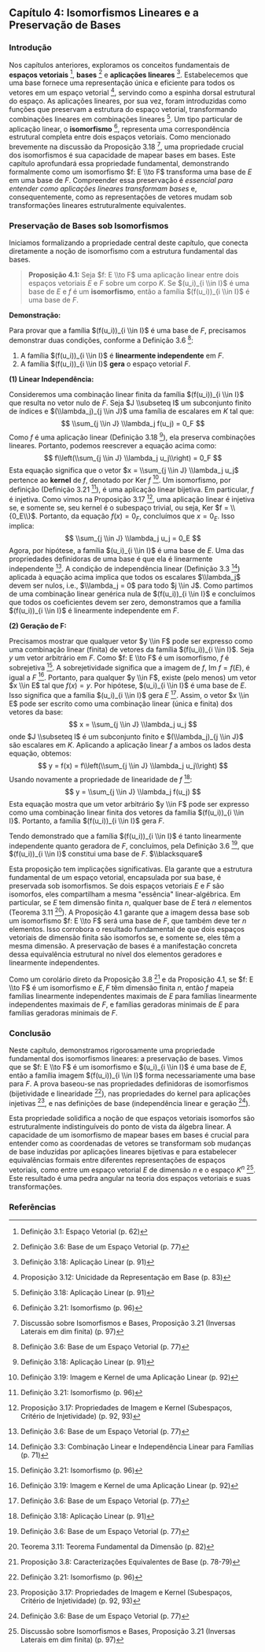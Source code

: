 ## Capítulo 4: Isomorfismos Lineares e a Preservação de Bases

### Introdução

Nos capítulos anteriores, exploramos os conceitos fundamentais de **espaços vetoriais** [^14], **bases** [^29] e **aplicações lineares** [^50]. Estabelecemos que uma base fornece uma representação única e eficiente para todos os vetores em um espaço vetorial [^37], servindo como a espinha dorsal estrutural do espaço. As aplicações lineares, por sua vez, foram introduzidas como funções que preservam a estrutura do espaço vetorial, transformando combinações lineares em combinações lineares [^50]. Um tipo particular de aplicação linear, o **isomorfismo** [^57], representa uma correspondência estrutural completa entre dois espaços vetoriais. Como mencionado brevemente na discussão da Proposição 3.18 [^58], uma propriedade crucial dos isomorfismos é sua capacidade de mapear bases em bases. Este capítulo aprofundará essa propriedade fundamental, demonstrando formalmente como um isomorfismo $f: E \\to F$ transforma uma base de $E$ em uma base de $F$. Compreender essa preservação é *essencial para entender como aplicações lineares transformam bases* e, consequentemente, como as representações de vetores mudam sob transformações lineares estruturalmente equivalentes.

### Preservação de Bases sob Isomorfismos

Iniciamos formalizando a propriedade central deste capítulo, que conecta diretamente a noção de isomorfismo com a estrutura fundamental das bases.

> **Proposição 4.1:** Seja $f: E \\to F$ uma aplicação linear entre dois espaços vetoriais $E$ e $F$ sobre um corpo $K$. Se $(u_i)_{i \\in I}$ é uma base de $E$ e $f$ é um **isomorfismo**, então a família $(f(u_i))_{i \\in I}$ é uma base de $F$.

**Demonstração:**

Para provar que a família $(f(u_i))_{i \\in I}$ é uma base de $F$, precisamos demonstrar duas condições, conforme a Definição 3.6 [^29]:
1.  A família $(f(u_i))_{i \\in I}$ é **linearmente independente** em $F$.
2.  A família $(f(u_i))_{i \\in I}$ **gera** o espaço vetorial $F$.

**(1) Linear Independência:**

Consideremos uma combinação linear finita da família $(f(u_i))_{i \\in I}$ que resulta no vetor nulo de $F$. Seja $J \\subseteq I$ um subconjunto finito de índices e $(\\lambda_j)_{j \\in J}$ uma família de escalares em $K$ tal que:
$$ \\sum_{j \\in J} \\lambda_j f(u_j) = 0_F $$
Como $f$ é uma aplicação linear (Definição 3.18 [^50]), ela preserva combinações lineares. Portanto, podemos reescrever a equação acima como:
$$ f\\left(\\sum_{j \\in J} \\lambda_j u_j\\right) = 0_F $$
Esta equação significa que o vetor $x = \\sum_{j \\in J} \\lambda_j u_j$ pertence ao **kernel** de $f$, denotado por Ker $f$ [^51].
Um isomorfismo, por definição (Definição 3.21 [^57]), é uma aplicação linear bijetiva. Em particular, $f$ é injetiva. Como vimos na Proposição 3.17 [^53], uma aplicação linear é injetiva se, e somente se, seu kernel é o subespaço trivial, ou seja, Ker $f = \\{0_E\\}$.
Portanto, da equação $f(x) = 0_F$, concluímos que $x = 0_E$. Isso implica:
$$ \\sum_{j \\in J} \\lambda_j u_j = 0_E $$
Agora, por hipótese, a família $(u_i)_{i \\in I}$ é uma base de $E$. Uma das propriedades definidoras de uma base é que ela é linearmente independente [^29]. A condição de independência linear (Definição 3.3 [^23]) aplicada à equação acima implica que todos os escalares $\\lambda_j$ devem ser nulos, i.e., $\\lambda_j = 0$ para todo $j \\in J$.
Como partimos de uma combinação linear genérica nula de $(f(u_i))_{i \\in I}$ e concluímos que todos os coeficientes devem ser zero, demonstramos que a família $(f(u_i))_{i \\in I}$ é linearmente independente em $F$.

**(2) Geração de F:**

Precisamos mostrar que qualquer vetor $y \\in F$ pode ser expresso como uma combinação linear (finita) de vetores da família $(f(u_i))_{i \\in I}$.
Seja $y$ um vetor arbitrário em $F$. Como $f: E \\to F$ é um isomorfismo, $f$ é sobrejetiva [^57]. A sobrejetividade significa que a imagem de $f$, Im $f = f(E)$, é igual a $F$ [^51]. Portanto, para qualquer $y \\in F$, existe (pelo menos) um vetor $x \\in E$ tal que $f(x) = y$.
Por hipótese, $(u_i)_{i \\in I}$ é uma base de $E$. Isso significa que a família $(u_i)_{i \\in I}$ gera $E$ [^29]. Assim, o vetor $x \\in E$ pode ser escrito como uma combinação linear (única e finita) dos vetores da base:
$$ x = \\sum_{j \\in J} \\lambda_j u_j $$
onde $J \\subseteq I$ é um subconjunto finito e $(\\lambda_j)_{j \\in J}$ são escalares em $K$.
Aplicando a aplicação linear $f$ a ambos os lados desta equação, obtemos:
$$ y = f(x) = f\\left(\\sum_{j \\in J} \\lambda_j u_j\\right) $$
Usando novamente a propriedade de linearidade de $f$ [^50]:
$$ y = \\sum_{j \\in J} \\lambda_j f(u_j) $$
Esta equação mostra que um vetor arbitrário $y \\in F$ pode ser expresso como uma combinação linear finita dos vetores da família $(f(u_i))_{i \\in I}$. Portanto, a família $(f(u_i))_{i \\in I}$ gera $F$.

Tendo demonstrado que a família $(f(u_i))_{i \\in I}$ é tanto linearmente independente quanto geradora de $F$, concluímos, pela Definição 3.6 [^29], que $(f(u_i))_{i \\in I}$ constitui uma base de $F$.
$\\blacksquare$

Esta proposição tem implicações significativas. Ela garante que a estrutura fundamental de um espaço vetorial, encapsulada por sua base, é preservada sob isomorfismos. Se dois espaços vetoriais $E$ e $F$ são isomorfos, eles compartilham a mesma "essência" linear-algébrica. Em particular, se $E$ tem dimensão finita $n$, qualquer base de $E$ terá $n$ elementos (Teorema 3.11 [^35]). A Proposição 4.1 garante que a imagem dessa base sob um isomorfismo $f: E \\to F$ será uma base de $F$, que também deve ter $n$ elementos. Isso corrobora o resultado fundamental de que dois espaços vetoriais de dimensão finita são isomorfos se, e somente se, eles têm a mesma dimensão. A preservação de bases é a manifestação concreta dessa equivalência estrutural no nível dos elementos geradores e linearmente independentes.

Como um corolário direto da Proposição 3.8 [^32] e da Proposição 4.1, se $f: E \\to F$ é um isomorfismo e $E, F$ têm dimensão finita $n$, então $f$ mapeia famílias linearmente independentes maximais de $E$ para famílias linearmente independentes maximais de $F$, e famílias geradoras minimais de $E$ para famílias geradoras minimais de $F$.

### Conclusão

Neste capítulo, demonstramos rigorosamente uma propriedade fundamental dos isomorfismos lineares: a preservação de bases. Vimos que se $f: E \\to F$ é um isomorfismo e $(u_i)_{i \\in I}$ é uma base de $E$, então a família imagem $(f(u_i))_{i \\in I}$ forma necessariamente uma base para $F$. A prova baseou-se nas propriedades definidoras de isomorfismos (bijetividade e linearidade [^57]), nas propriedades do kernel para aplicações injetivas [^53], e nas definições de base (independência linear e geração [^29]).

Esta propriedade solidifica a noção de que espaços vetoriais isomorfos são estruturalmente indistinguíveis do ponto de vista da álgebra linear. A capacidade de um isomorfismo de mapear bases em bases é crucial para entender como as coordenadas de vetores se transformam sob mudanças de base induzidas por aplicações lineares bijetivas e para estabelecer equivalências formais entre diferentes representações de espaços vetoriais, como entre um espaço vetorial $E$ de dimensão $n$ e o espaço $K^n$ [^58]. Este resultado é uma pedra angular na teoria dos espaços vetoriais e suas transformações.

### Referências

[^1]: Capítulo 3, Introdução a Vetores e Combinações Lineares (p. 49)
[^2]: Definição implícita de Combinação Linear (p. 50)
[^3]: Definição implícita de Independência Linear (p. 50)
[^4]: Cálculo de determinante para verificar independência linear (p. 51)
[^5]: Exemplo de dependência linear (p. 52)
[^6]: Relação entre sistemas lineares e combinações lineares (p. 53)
[^7]: Aplicação linear $x \\mapsto Ax$ (p. 53)
[^8]: Propriedades de linearidade da multiplicação matricial (p. 53)
[^9]: Definição de produto interno e norma Euclidiana (p. 54)
[^10]: Multiplicação de matrizes e produto interno (p. 54)
[^11]: Matriz Inversa e sistemas lineares (p. 55)
[^12]: Transposta e Matriz Ortogonal (p. 56)
[^13]: Decomposição SVD (p. 56)
[^14]: Definição 3.1: Espaço Vetorial (p. 62)
[^15]: Exemplo 3.1: Exemplos de Espaços Vetoriais (p. 63)
[^16]: Conjunto de funções como espaço vetorial (p. 64)
[^17]: Definição 3.2: Família Indexada (p. 65)
[^18]: Discussão sobre Soma Indexada (p. 65-68)
[^19]: Proposição 3.2: Associatividade da Soma Indexada (p. 66)
[^20]: Proposição 3.3: Comutatividade da Soma Indexada (p. 68)
[^21]: Definição de Soma Indexada para famílias (p. 69)
[^22]: Introdução a Bases e Dimensão (p. 70)
[^23]: Definição 3.3: Combinação Linear e Independência Linear para Famílias (p. 71)
[^24]: Discussão sobre Independência Linear para Famílias vs. Conjuntos (p. 72)
[^25]: Definição 3.4: Subespaço Vetorial (p. 73)
[^26]: Proposição 3.4: Propriedades de Subespaços (p. 74)
[^27]: Proposição 3.5: Subespaço Gerado (Span) (p. 75)
[^28]: Combinações Afins, Cônicas e Convexas (p. 76)
[^29]: Definição 3.6: Base de um Espaço Vetorial (p. 77)
[^30]: Lema 3.6: Extensão de Famílias Linearmente Independentes (p. 77)
[^31]: Teorema 3.7: Existência de Base (caso finito gerado) (p. 78)
[^32]: Proposição 3.8: Caracterizações Equivalentes de Base (p. 78-79)
[^33]: Proposição 3.9: Lema da Substituição (versão 1) (p. 79)
[^34]: Proposição 3.10: Lema da Substituição (versão 2, formal) (p. 81)
[^35]: Teorema 3.11: Teorema Fundamental da Dimensão (p. 82)
[^36]: Definição 3.8 e 3.9: Dimensão, Linha, Plano, Hiperplano (p. 83)
[^37]: Proposição 3.12: Unicidade da Representação em Base (p. 83)
[^38]: Definição 3.11: Espaço Vetorial K(I) (p. 84)
[^39]: Definição 3.12: Matriz (p. 85)
[^40]: Definição 3.13: Soma de Matrizes (p. 85)
[^41]: Definição de Multiplicação por Escalar para Matrizes (p. 86)
[^42]: Definição de Produto de Matrizes e Matriz Identidade (p. 86)
[^43]: Definição 3.15: Transposta de Matriz (p. 86)
[^44]: Definição 3.16: Matriz Inversa (p. 87)
[^45]: Proposição 3.13: Inversas Laterais implicam Invertibilidade (p. 87)
[^46]: Proposição 3.14: Invertibilidade e Independência Linear das Colunas (p. 88)
[^47]: Proposição 3.15: Invertibilidade e Solução Única para Ax=0 (p. 89)
[^48]: Definição 3.17: Matrizes Eij como Base de Mm,n(K) (p. 89)
[^49]: Proposição 3.16: Propriedades da Multiplicação de Matrizes (Associatividade, Bilinearidade) (p. 90)
[^50]: Definição 3.18: Aplicação Linear (p. 91)
[^51]: Definição 3.19: Imagem e Kernel de uma Aplicação Linear (p. 92)
[^52]: Definição 3.20: Posto (Rank) de uma Aplicação Linear (p. 93)
[^53]: Proposição 3.17: Propriedades de Imagem e Kernel (Subespaços, Critério de Injetividade) (p. 92, 93)
[^54]: Proposição 3.18: Extensão Homomórfica Única e Mapeamento de Bases/Geradores (p. 93)
[^55]: Proposição 3.19: Propriedade Universal de K(I) (p. 94)
[^56]: Proposição 3.20: Relação entre Geradores/LI e Unicidade/Existência de Aplicações Lineares (p. 95)
[^57]: Definição 3.21: Isomorfismo (p. 96)
[^58]: Discussão sobre Isomorfismos e Bases, Proposição 3.21 (Inversas Laterais em dim finita) (p. 97)
[^59]: Definição 3.22: Espaço Hom(E, F) (p. 98)
[^60]: Definição 3.26: Espaço Dual E* (p. 100)
[^61]: Definição 3.27: Formas Coordenadas e Base Dual (p. 102)
[^62]: Teorema 3.23: Existência de Bases Duais (p. 102)

<!-- END -->